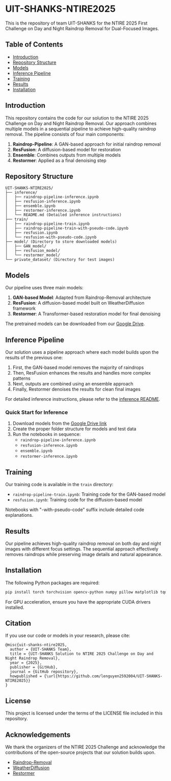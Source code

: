 # UIT-SHANKS-NTIRE2025

This is the repository of team UIT-SHANKS for the NTIRE 2025 First Challenge on Day and Night Raindrop Removal for Dual-Focused Images.

## Table of Contents
- [Introduction](#introduction)
- [Repository Structure](#repository-structure)
- [Models](#models)
- [Inference Pipeline](#inference-pipeline)
- [Training](#training)
- [Results](#results)
- [Installation](#installation)

## Introduction

This repository contains the code for our solution to the NTIRE 2025 Challenge on Day and Night Raindrop Removal. Our approach combines multiple models in a sequential pipeline to achieve high-quality raindrop removal. The pipeline consists of four main components:

1. **Raindrop-Pipeline**: A GAN-based approach for initial raindrop removal
2. **ResFusion**: A diffusion-based model for restoration
3. **Ensemble**: Combines outputs from multiple models
4. **Restormer**: Applied as a final denoising step

## Repository Structure

```
UIT-SHANKS-NTIRE2025/
├── inference/
│   ├── raindrop-pipeline-inference.ipynb
│   ├── resfusion-inference.ipynb
│   ├── ensemble.ipynb
│   ├── restormer-inference.ipynb
│   └── README.md (Detailed inference instructions)
├── train/
│   ├── raindrop-pipeline-train.ipynb
│   ├── raindrop-pipeline-train-with-pseudo-code.ipynb
│   ├── resfusion.ipynb
│   └── resfusion-with-pseudo-code.ipynb
├── model/ (Directory to store downloaded models)
│   ├── GAN_model/
│   ├── resfusion_model/
│   └── restormer_model/
└── private_dataset/ (Directory for test images)
```

## Models

Our pipeline uses three main models:

1. **GAN-based Model**: Adapted from Raindrop-Removal architecture
2. **ResFusion**: A diffusion-based model built on WeatherDiffusion framework
3. **Restormer**: A Transformer-based restoration model for final denoising

The pretrained models can be downloaded from our [Google Drive](https://drive.google.com/drive/folders/1bw8q4M2PM2yh9-KUF0yRvuY41ZE6Bxdy).

## Inference Pipeline

Our solution uses a pipeline approach where each model builds upon the results of the previous one:

1. First, the GAN-based model removes the majority of raindrops
2. Then, ResFusion enhances the results and handles more complex patterns
3. Next, outputs are combined using an ensemble approach
4. Finally, Restormer denoises the results for clean final images

For detailed inference instructions, please refer to the [inference README](inference/README.md).

### Quick Start for Inference

1. Download models from the [Google Drive link](https://drive.google.com/drive/folders/1bw8q4M2PM2yh9-KUF0yRvuY41ZE6Bxdy)
2. Create the proper folder structure for models and test data
3. Run the notebooks in sequence:
   - `raindrop-pipeline-inference.ipynb`
   - `resfusion-inference.ipynb`
   - `ensemble.ipynb`
   - `restormer-inference.ipynb`

## Training

Our training code is available in the `train` directory:

- `raindrop-pipeline-train.ipynb`: Training code for the GAN-based model
- `resfusion.ipynb`: Training code for the diffusion-based model

Notebooks with "-with-pseudo-code" suffix include detailed code explanations.

## Results

Our pipeline achieves high-quality raindrop removal on both day and night images with different focus settings. The sequential approach effectively removes raindrops while preserving image details and natural appearance.

## Installation

The following Python packages are required:

```bash
pip install torch torchvision opencv-python numpy pillow matplotlib tqdm albumentations pytorch_lightning tensorboard scikit-image
```

For GPU acceleration, ensure you have the appropriate CUDA drivers installed.

## Citation

If you use our code or models in your research, please cite:

```
@misc{uit-shanks-ntire2025,
  author = {UIT-SHANKS Team},
  title = {UIT-SHANKS Solution to NTIRE 2025 Challenge on Day and Night Raindrop Removal},
  year = {2025},
  publisher = {GitHub},
  journal = {GitHub repository},
  howpublished = {\url{https://github.com/lenguyen2592004/UIT-SHANKS-NTIRE2025}}
}
```

## License

This project is licensed under the terms of the LICENSE file included in this repository.

## Acknowledgements

We thank the organizers of the NTIRE 2025 Challenge and acknowledge the contributions of the open-source projects that our solution builds upon.

- [Raindrop-Removal](https://github.com/Hyukju/Raindrop-Removal)
- [WeatherDiffusion](https://github.com/IGITUGraz/WeatherDiffusion)
- [Restormer](https://github.com/swz30/Restormer)
